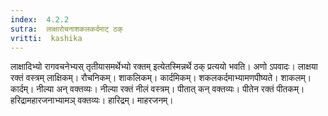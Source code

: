 ```yaml
---
index:  4.2.2
sutra:  लाक्षारोचनाशकलकर्दमाट् ठक्
vritti:  kashika 
---
```


लाक्षादिभ्यो रागवचनेभ्यस् तृतीयासमर्थेभ्यो रक्तम् इत्येतस्मिन्नर्थे ठक् प्रत्ययो भवति। अणो ऽपवादः। लाक्षया रक्तं वस्त्रम् लाक्षिकम्। रौचनिकम्। शाकलिकम्। कार्दमिकम्। शकलकर्दमाभ्यामणपीष्यते। शाकलम्। कार्दम्। नील्या अन् वक्तव्यः। नील्या रक्तं नीलं वस्त्रम्। पीतात् कन् वक्तव्यः। पीतेन रक्तं पीतकम्। हरिद्रामहारजनाभ्यामञ् वक्तव्यः। हारिद्रम्। माहरजनम्।

